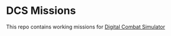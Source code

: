 # DCS Missions

This repo contains working missions for [Digital Combat Simulator](https://www.digitalcombatsimulator.com)


